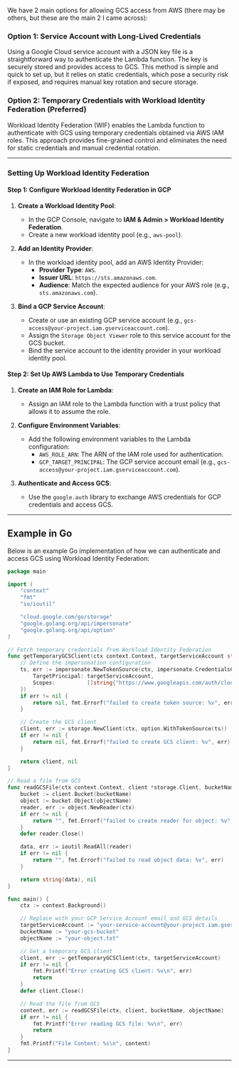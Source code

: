 We have 2 main options for allowing GCS access from AWS (there may be others, but these are the main 2 I came across):

### **Option 1: Service Account with Long-Lived Credentials**  
Using a Google Cloud service account with a JSON key file is a straightforward way to authenticate the Lambda function. The key is securely stored and provides access to GCS. This method is simple and quick to set up, but it relies on static credentials, which pose a security risk if exposed, and requires manual key rotation and secure storage. 

### **Option 2: Temporary Credentials with Workload Identity Federation (Preferred)**  
Workload Identity Federation (WIF) enables the Lambda function to authenticate with GCS using temporary credentials obtained via AWS IAM roles. This approach provides fine-grained control and eliminates the need for static credentials and manual credential rotation. 

---

### **Setting Up Workload Identity Federation**

#### **Step 1: Configure Workload Identity Federation in GCP**
1. **Create a Workload Identity Pool**:
   - In the GCP Console, navigate to **IAM & Admin > Workload Identity Federation**.
   - Create a new workload identity pool (e.g., `aws-pool`).

2. **Add an Identity Provider**:
   - In the workload identity pool, add an AWS Identity Provider:
     - **Provider Type**: `AWS`.
     - **Issuer URL**: `https://sts.amazonaws.com`.
     - **Audience**: Match the expected audience for your AWS role (e.g., `sts.amazonaws.com`).

3. **Bind a GCP Service Account**:
   - Create or use an existing GCP service account (e.g., `gcs-access@your-project.iam.gserviceaccount.com`).
   - Assign the `Storage Object Viewer` role to this service account for the GCS bucket.
   - Bind the service account to the identity provider in your workload identity pool.


#### **Step 2: Set Up AWS Lambda to Use Temporary Credentials**
1. **Create an IAM Role for Lambda**:
   - Assign an IAM role to the Lambda function with a trust policy that allows it to assume the role.

2. **Configure Environment Variables**:
   - Add the following environment variables to the Lambda configuration:
     - `AWS_ROLE_ARN`: The ARN of the IAM role used for authentication.
     - `GCP_TARGET_PRINCIPAL`: The GCP service account email (e.g., `gcs-access@your-project.iam.gserviceaccount.com`).

3. **Authenticate and Access GCS**:
   - Use the `google.auth` library to exchange AWS credentials for GCP credentials and access GCS.

---

## **Example in Go**
Below is an example Go implementation of how we can authenticate and access GCS using Workload Identity Federation:

```go
package main

import (
	"context"
	"fmt"
	"io/ioutil"

	"cloud.google.com/go/storage"
	"google.golang.org/api/impersonate"
	"google.golang.org/api/option"
)

// Fetch temporary credentials from Workload Identity Federation
func getTemporaryGCSClient(ctx context.Context, targetServiceAccount string) (*storage.Client, error) {
	// Define the impersonation configuration
	ts, err := impersonate.NewTokenSource(ctx, impersonate.CredentialsConfig{
		TargetPrincipal: targetServiceAccount,
		Scopes:          []string{"https://www.googleapis.com/auth/cloud-platform"},
	})
	if err != nil {
		return nil, fmt.Errorf("failed to create token source: %v", err)
	}

	// Create the GCS client
	client, err := storage.NewClient(ctx, option.WithTokenSource(ts))
	if err != nil {
		return nil, fmt.Errorf("failed to create GCS client: %v", err)
	}

	return client, nil
}

// Read a file from GCS
func readGCSFile(ctx context.Context, client *storage.Client, bucketName, objectName string) (string, error) {
	bucket := client.Bucket(bucketName)
	object := bucket.Object(objectName)
	reader, err := object.NewReader(ctx)
	if err != nil {
		return "", fmt.Errorf("failed to create reader for object: %v", err)
	}
	defer reader.Close()

	data, err := ioutil.ReadAll(reader)
	if err != nil {
		return "", fmt.Errorf("failed to read object data: %v", err)
	}

	return string(data), nil
}

func main() {
	ctx := context.Background()

	// Replace with your GCP Service Account email and GCS details
	targetServiceAccount := "your-service-account@your-project.iam.gserviceaccount.com"
	bucketName := "your-gcs-bucket"
	objectName := "your-object.txt"

	// Get a temporary GCS client
	client, err := getTemporaryGCSClient(ctx, targetServiceAccount)
	if err != nil {
		fmt.Printf("Error creating GCS client: %v\n", err)
		return
	}
	defer client.Close()

	// Read the file from GCS
	content, err := readGCSFile(ctx, client, bucketName, objectName)
	if err != nil {
		fmt.Printf("Error reading GCS file: %v\n", err)
		return
	}
	fmt.Printf("File Content: %s\n", content)
}
```

---
